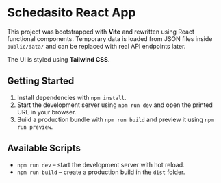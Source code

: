 # Schedasito React App

This project was bootstrapped with **Vite** and rewritten using React functional components.
Temporary data is loaded from JSON files inside `public/data/` and can be replaced with real API endpoints later.

The UI is styled using **Tailwind CSS**.

## Getting Started

1. Install dependencies with `npm install`.
2. Start the development server using `npm run dev` and open the printed URL in your browser.
3. Build a production bundle with `npm run build` and preview it using `npm run preview`.

## Available Scripts

- `npm run dev` – start the development server with hot reload.
- `npm run build` – create a production build in the `dist` folder.

